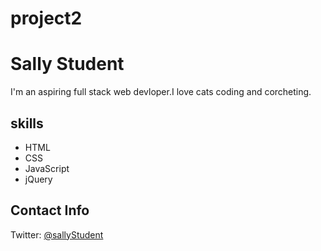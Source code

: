 # project2
<div>
 <h1>Sally Student
 	<link rel="stylesheet" type="text/css" href="main.css"></h1>
 <p>I'm an aspiring full stack web devloper.I love cats coding and corcheting.</p>
 <h2>skills</h2>
 <ul>
  <li>HTML</li>
  <li>CSS</li>
  <li>JavaScript</li>
  <li>jQuery</li>
 </ul>
 <h2>Contact Info</h2>
 <p>Twitter: <a href="https://twitter.com/sallyStudent">@sallyStudent</a></p>
</div>
